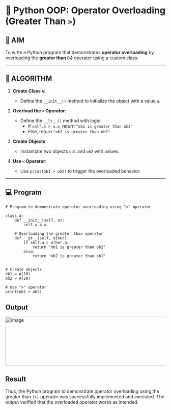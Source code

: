# 🐍 Python OOP: Operator Overloading (Greater Than `>`)

## 🎯 AIM

To write a Python program that demonstrates **operator overloading** by overloading the **greater than (`>`)** operator using a custom class.

---

## 🧠 ALGORITHM

1. **Create Class `A`**:
   - Define the `__init__()` method to initialize the object with a value `a`.

2. **Overload the `<` Operator**:
   - Define the `__lt__()` method with logic:
     - If `self.a > o.a`, return `"ob1 is greater than ob2"`
     - Else, return `"ob2 is greater than ob1"`

3. **Create Objects**:
   - Instantiate two objects `ob1` and `ob2` with values.

4. **Use `<` Operator**:
   - Use `print(ob1 > ob2)` to trigger the overloaded behavior.

---

## 💻 Program
```
# Program to demonstrate operator overloading using ">" operator

class A:
    def __init__(self, a):
        self.a = a

    # Overloading the greater than operator
    def __gt__(self, other):
        if self.a > other.a:
            return "ob1 is greater than ob2"
        else:
            return "ob2 is greater than ob1"


# Create objects
ob1 = A(10)
ob2 = A(20)

# Use ">" operator
print(ob1 > ob2)

```
## Output
<img width="635" height="153" alt="image" src="https://github.com/user-attachments/assets/84dc79e2-446d-4701-bacd-23967aa20d79" />

## Result
Thus, the Python program to demonstrate operator overloading using the greater than `(>)` operator was successfully implemented and executed. The output verified that the overloaded operator works as intended.

